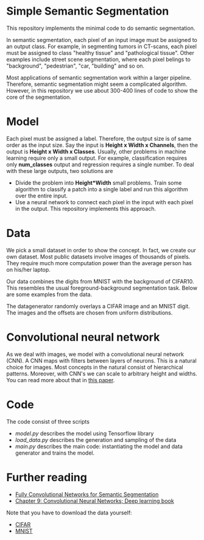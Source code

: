 # Simple Semantic Segmentation
This repository implements the minimal code to do semantic segmentation. 

In semantic segmentation, each pixel of an input image must be assigned to an output class. For example, in segmenting tumors in CT-scans, each pixel must be assigned to class "healthy tissue" and "pathological tissue". Other examples include street scene segmentation, where each pixel belings to "background", "pedestrian", "car, "building" and so on. 

Most applications of semantic segmentation work within a larger pipeline. Therefore, semantic segmentation might seem a complicated algorithm. However, in this repository we use about 300-400 lines of code to show the core of the segmentation.

# Model
Each pixel must be assigned a label. Therefore, the output size is of same order as the input size. Say the input is __Height x Width x Channels__, then the output is __Height x Width x Classes__. Usually, other problems in machine learning require only a small output. For example, classification requires only __num_classes__ output and regression requires a single number.
To deal with these large outputs, two solutions are

 * Divide the problem into __Height*Width__ small problems. Train some algorithm to classify a patch into a single label and run this algorithm over the entire input.
 * Use a neural network to connect each pixel in the input with each pixel in the output. This repository implements this approach.

# Data
We pick a small dataset in order to show the concept. In fact, we create our own dataset. Most public datasets involve images of thousands of pixels. They require much more computation power than the average person has on his/her laptop. 

Our data combines the digits from MNIST with the background of CIFAR10. This resembles the usual foreground-background segmentation task. Below are some examples from the data.

The datagenerator randomly overlays a CIFAR image and an MNIST digit. The images and the offsets are chosen from uniform distributions.

# Convolutional neural network
As we deal with images, we model with a convolutional neural network (CNN). A CNN maps with filters between layers of neurons. This is a natural choice for images. Most concepts in the natural consist of hierarchical patterns. Moreover, with CNN's we can scale to arbitrary height and widths. You can read more about that in [this paper](https://arxiv.org/abs/1411.4038).

# Code
The code consist of three scripts

  * _model.py_ describes the model using Tensorflow library
  * *load_data.py* describes the generation and sampling of the data
  * *main.py* describes the main code: instantiating the model and data generator and trains the model.

# Further reading

  * [Fully Convolutional Networks for Semantic Segmentation](https://arxiv.org/abs/1411.4038)
  * [Chapter 9: Convolutional Neural Networks; Deep learning book](http://www.deeplearningbook.org/)
 
Note that you have to download the data yourself:
  * [CIFAR](https://www.cs.toronto.edu/~kriz/cifar.html)
  * [MNIST](http://yann.lecun.com/exdb/mnist/)
